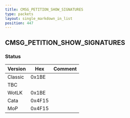 ```yaml
---
title: CMSG_PETITION_SHOW_SIGNATURES
type: packets
layout: single_markdown_in_list
position: 447
---
```


## CMSG_PETITION_SHOW_SIGNATURES

### Status

Version    | Hex        | Comment
---------- | ---------- | ---------- 
Classic    | 0x1BE      | 
TBC        |            |
WotLK      | 0x1BE      | 
Cata       | 0x4F15     | 
MoP        | 0x4F15     | 